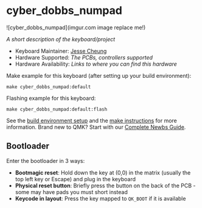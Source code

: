 # cyber_dobbs_numpad

![cyber_dobbs_numpad](imgur.com image replace me!)

*A short description of the keyboard/project*

* Keyboard Maintainer: [Jesse Cheung](https://github.com/jessecheu)
* Hardware Supported: *The PCBs, controllers supported*
* Hardware Availability: *Links to where you can find this hardware*

Make example for this keyboard (after setting up your build environment):

    make cyber_dobbs_numpad:default

Flashing example for this keyboard:

    make cyber_dobbs_numpad:default:flash

See the [build environment setup](https://docs.qmk.fm/#/getting_started_build_tools) and the [make instructions](https://docs.qmk.fm/#/getting_started_make_guide) for more information. Brand new to QMK? Start with our [Complete Newbs Guide](https://docs.qmk.fm/#/newbs).

## Bootloader

Enter the bootloader in 3 ways:

* **Bootmagic reset**: Hold down the key at (0,0) in the matrix (usually the top left key or Escape) and plug in the keyboard
* **Physical reset button**: Briefly press the button on the back of the PCB - some may have pads you must short instead
* **Keycode in layout**: Press the key mapped to `QK_BOOT` if it is available
